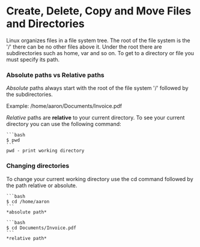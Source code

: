 # Create, Delete, Copy and Move Files and Directories
Linux organizes files in a file system tree. The root of the file system is 
the '/' there can be no other files above it. Under the root there are 
subdirectories such as home, var and so on. To get to a directory or file you 
must specify its path.

### Absolute paths vs Relative paths
*Absolute* paths always start with the root of the file system '/' followed by
the subdirectories.

Example:
/home/aaron/Documents/Invoice.pdf


*Relative* paths are **relative** to your current directory. To see your current 
directory you can use the following command:

	```bash
	$ pwd
	```
	pwd - print working directory 

### Changing directories
To change your current working directory use the cd command followed by the 
path relative or absolute.

	```bash
	$ cd /home/aaron
	```
	*absolute path*

	```bash
	$ cd Documents/Invoice.pdf
	```
	*relative path*

